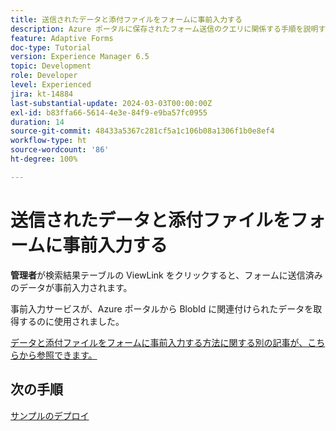 ```yaml
---
title: 送信されたデータと添付ファイルをフォームに事前入力する
description: Azure ポータルに保存されたフォーム送信のクエリに関係する手順を説明するマルチパートチュートリアル
feature: Adaptive Forms
doc-type: Tutorial
version: Experience Manager 6.5
topic: Development
role: Developer
level: Experienced
jira: kt-14884
last-substantial-update: 2024-03-03T00:00:00Z
exl-id: b83ffa66-5614-4e3e-84f9-e9ba57fc0955
duration: 14
source-git-commit: 48433a5367c281cf5a1c106b08a1306f1b0e8ef4
workflow-type: ht
source-wordcount: '86'
ht-degree: 100%

---
```


# 送信されたデータと添付ファイルをフォームに事前入力する

**管理者**&#x200B;が検索結果テーブルの ViewLink をクリックすると、フォームに送信済みのデータが事前入力されます。

事前入力サービスが、Azure ポータルから BlobId に関連付けられたデータを取得するのに使用されました。

[データと添付ファイルをフォームに事前入力する方法に関する別の記事が、こちらから参照できます。](https://experienceleague.adobe.com/docs/experience-manager-learn/forms/prefill-form-with-data-attachments/introduction.html?lang=ja)

## 次の手順

[サンプルのデプロイ](./part5.md)
